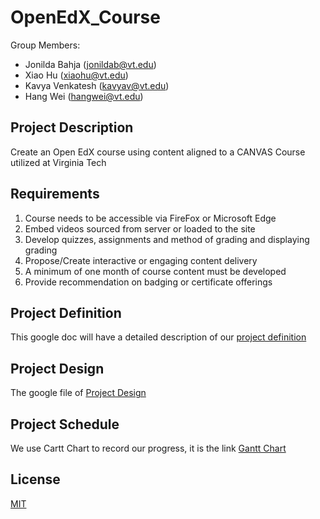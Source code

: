 # OpenEdX_Course
Group Members: 
* Jonilda Bahja (jonildab@vt.edu)
* Xiao Hu (xiaohu@vt.edu)
* Kavya Venkatesh (kavyav@vt.edu)
* Hang Wei (hangwei@vt.edu)

## Project Description

Create an Open EdX course using content aligned to a CANVAS Course utilized at Virginia Tech

## Requirements

1. Course needs to be accessible via FireFox or Microsoft Edge
2. Embed videos sourced from server or loaded to the site
3. Develop quizzes, assignments and method of grading and displaying grading
4. Propose/Create interactive or engaging content delivery
5. A minimum of one month of course content must be developed
6. Provide recommendation on badging or certificate offerings

## Project Definition
This google doc will have a detailed description of our [project definition](https://docs.google.com/document/d/1tpJ0md0m4MdL465Ara74Fs_J4_8csIGBpq9ic83vQcE/edit#)

## Project Design
The google file of [Project Design](https://docs.google.com/document/d/1Yfuxl1WteRZztBhGlTBhQCbr5fD0wYRs-hSMM8_Svh4/edit)

## Project Schedule
We use Cartt Chart to record our progress, it is the link [Gantt Chart](https://docs.google.com/spreadsheets/d/1MzGSd8dz8q-7yN98zED0fRNplgpkMKvnIX1RUTRVGwM/edit#gid=0)

## License

[MIT](https://choosealicense.com/licenses/mit/)

